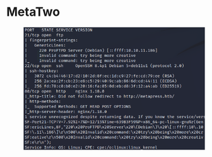 # MetaTwo

<figure><img src="../../.gitbook/assets/image (1).png" alt=""><figcaption></figcaption></figure>

